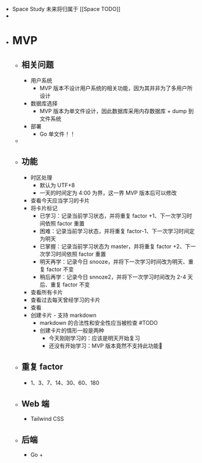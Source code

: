 - Space Study 未来将归属于 [[Space TODO]]
-
- # MVP
	- ## 相关问题
		- 用户系统
			- MVP 版本不设计用户系统的相关功能，因为其并非为了多用户所设计
		- 数据库选择
			- MVP 版本为单文件设计，因此数据库采用内存数据库 + dump 到文件系统
		- 部署
			- Go 单文件！！
	-
	- ## 功能
		- 时区处理
			- 默认为 UTF+8
			- 一天的时间定为 4:00 为界，这一界 MVP 版本后可以修改
		- 查看今天应当学习的卡片
		- 将卡片标记
			- 已学习：记录当前学习状态，并将重复 factor +1、下一次学习时间依照 factor 重置
			- 困难：记录当前学习状态，并将重复 factor-1、下一次学习时间定为明天
			- 已掌握：记录当前学习状态为 master，并将重复 factor +2、下一次学习时间依照 factor 重置
			- 明天再学：记录今日 snooze，并将下一次学习时间改为明天、重复 factor 不变
			- 稍后再学：记录今日 snnoze2，并将下一次学习时间改为 2-4 天后、重复 factor 不变
		- 查看所有卡片
		- 查看过去每天曾经学习的卡片
		- 查看
		- 创建卡片 - 支持 markdown
			- markdown 的合法性和安全性应当被检查 #TODO
			- 创建卡片的情形一般是两种
				- 今天刚刚学习的：应该是明天开始复习
				- 还没有开始学习：MVP 版本竟然不支持此功能🌚
	- ## 重复 factor
		- 1、3、7、14、30、60、180
	- ## Web 端
		- Tailwind CSS
	- ## 后端
		- Go +